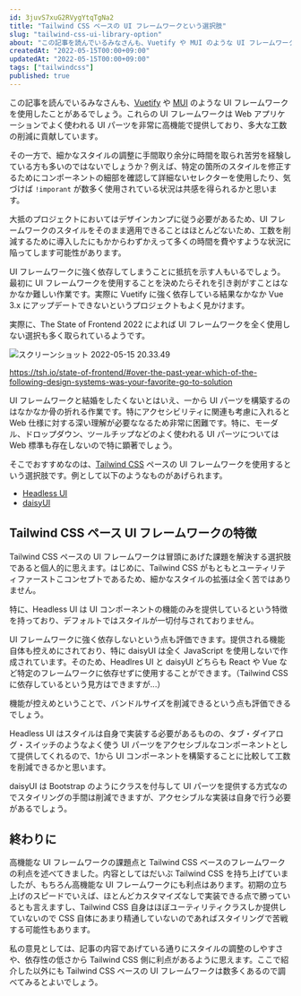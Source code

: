```yaml
---
id: 3juvS7xuG2RVygYtqTgNa2
title: "Tailwind CSS ベースの UI フレームワークという選択肢"
slug: "tailwind-css-ui-library-option"
about: "この記事を読んでいるみなさんも、Vuetify や MUI のような UI フレームワークを使用したことがあるでしょう。これらの UI フレームワークは Web アプリケーションでよく使われる UI パーツを非常に高機能で提供しており、多大な工数の削減に貢献しています。  その一方で、細かなスタイルの調整に手間取り余分に時間を取られ苦労を経験している方も多いのではないでしょうか？"
createdAt: "2022-05-15T00:00+09:00"
updatedAt: "2022-05-15T00:00+09:00"
tags: ["tailwindcss"]
published: true
---
```

この記事を読んでいるみなさんも、[Vuetify](https://vuetifyjs.com/) や [MUI](https://mui.com/) のような UI フレームワークを使用したことがあるでしょう。これらの UI フレームワークは Web アプリケーションでよく使われる UI パーツを非常に高機能で提供しており、多大な工数の削減に貢献しています。

その一方で、細かなスタイルの調整に手間取り余分に時間を取られ苦労を経験している方も多いのではないでしょうか？例えば、特定の箇所のスタイルを修正するためにコンポーネントの細部を確認して詳細ないセレクターを使用したり、気づけば `!imporant` が数多く使用されている状況は共感を得られるかと思います。

大抵のプロジェクトにおいてはデザインカンプに従う必要があるため、UI フレームワークのスタイルをそのまま適用できることはほとんどないため、工数を削減するために導入したにもかからわずかえって多くの時間を費やすような状況に陥ってします可能性があります。

UI フレームワークに強く依存してしまうことに抵抗を示す人もいるでしょう。最初に UI フレームワークを使用することを決めたらそれを引き剥がすことはなかなか難しい作業です。実際に Vuetify に強く依存している結果なかなか Vue 3.x にアップデートできないというプロジェクトもよく見かけます。

実際に、The State of Frontend 2022 によれば UI フレームワークを全く使用しない選択も多く取られているようです。

![スクリーンショット 2022-05-15 20.33.49](//images.ctfassets.net/in6v9lxmm5c8/6l4WBQ8pe0FwQjEf0qkNZc/acf3d9512e221fb23cf3d3b4decf0779/____________________________2022-05-15_20.33.49.png)

https://tsh.io/state-of-frontend/#over-the-past-year-which-of-the-following-design-systems-was-your-favorite-go-to-solution

UI フレームワークと結婚をしたくないとはいえ、一から UI パーツを構築するのはなかなか骨の折れる作業です。特にアクセシビリティに関連も考慮に入れると Web 仕様に対する深い理解が必要ななるため非常に困難です。特に、モーダル、ドロップダウン、ツールチップなどのよく使われる UI パーツについては Web 標準も存在しないので特に顕著でしょう。

そこでおすすめなのは、[Tailwind CSS](https://tailwindcss.com/) ペースの UI フレームワークを使用するという選択肢です。例として以下のようなものがあげられます。

- [Headless UI](https://headlessui.dev/)
- [daisyUI](https://daisyui.com/)

## Tailwind CSS ペース UI フレームワークの特徴

Tailwind CSS ペースの UI フレームワークは冒頭にあげた課題を解決する選択肢であると個人的に思えます。はじめに、Tailwind CSS がもともとユーティリティファーストこコンセプトであるため、細かなスタイルの拡張は全く苦ではありません。

特に、Headless UI は UI コンポーネントの機能のみを提供しているという特徴を持っており、デフォルトではスタイルが一切付与されておりません。

UI フレームワークに強く依存しないという点も評価できます。提供される機能自体も控えめにされており、特に daisyUI は全く JavaScript を使用しないで作成されています。そのため、Headlres UI と daisyUI どちらも React や Vue など特定のフレームワークに依存せずに使用することができます。（Tailwind CSS に依存しているという見方はできますが...）

機能が控えめということで、バンドルサイズを削減できるという点も評価できるでしょう。

Headless UI はスタイルは自身で実装する必要があるものの、タブ・ダイアログ・スイッチのようなよく使う UI パーツをアクセシブルなコンポーネントとして提供してくれるので、1から UI コンポーネントを構築することに比較して工数を削減できるかと思います。

daisyUI は Bootstrap のようにクラスを付与して UI パーツを提供する方式なのでスタイリングの手間は削減できますが、アクセシブルな実装は自身で行う必要があるでしょう。

## 終わりに

高機能な UI フレームワークの課題点と Tailwind CSS ベースのフレームワークの利点を述べてきました。内容としてはだいぶ Tailwind CSS を持ち上げていましたが、もちろん高機能な UI フレームワークにも利点はあります。初期の立ち上げのスピードでいえば、ほとんどカスタマイズなしで実装できる点で勝っているとも言えますし、Tailwind CSS 自身はほぼユーティリティクラスしか提供していないので CSS 自体にあまり精通していないのであればスタイリングで苦戦する可能性もあります。

私の意見としては、記事の内容であげている通りにスタイルの調整のしやすさや、依存性の低さから Tailwind CSS 側に利点があるように思えます。ここで紹介した以外にも Tailwind CSS ベースの UI フレームワークは数多くあるので調べてみるとよいでしょう。

